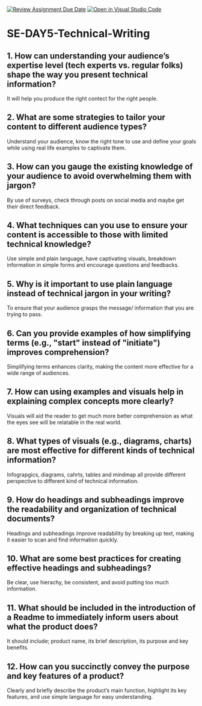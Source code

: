 [![Review Assignment Due Date](https://classroom.github.com/assets/deadline-readme-button-22041afd0340ce965d47ae6ef1cefeee28c7c493a6346c4f15d667ab976d596c.svg)](https://classroom.github.com/a/zsAR-pyY)
[![Open in Visual Studio Code](https://classroom.github.com/assets/open-in-vscode-2e0aaae1b6195c2367325f4f02e2d04e9abb55f0b24a779b69b11b9e10269abc.svg)](https://classroom.github.com/online_ide?assignment_repo_id=15708310&assignment_repo_type=AssignmentRepo)
# SE-DAY5-Technical-Writing
## 1. How can understanding your audience’s expertise level (tech experts vs. regular folks) shape the way you present technical information?
It will help you produce the right contect for the right people.
## 2. What are some strategies to tailor your content to different audience types?
Understand your audience, know the right tone to use and define your goals while using real life examples to captivate them.
## 3. How can you gauge the existing knowledge of your audience to avoid overwhelming them with jargon?
By use of surveys, check through posts on social media and maybe get their direct feedback.
## 4. What techniques can you use to ensure your content is accessible to those with limited technical knowledge?
Use simple and plain language, have captivating visuals, breakdown information in simple forms and encourage questions and feedbacks. 
## 5. Why is it important to use plain language instead of technical jargon in your writing?
To ensure that your audience grasps the message/ information that you are trying to pass.
## 6. Can you provide examples of how simplifying terms (e.g., "start" instead of "initiate") improves comprehension?
 Simplifying terms enhances clarity, making the content more effective for a wide range of audiences.
## 7. How can using examples and visuals help in explaining complex concepts more clearly?
Visuals will aid the reader to get much more better comprehension as what the eyes see will be relatable in the real world.
## 8. What types of visuals (e.g., diagrams, charts) are most effective for different kinds of technical information?
Infograpgics, diagrams, cahrts, tables and mindmap all provide different perspective to different kind of technical information.
## 9. How do headings and subheadings improve the readability and organization of technical documents?
Headings and subheadings improve readability by breaking up text, making it easier to scan and find information quickly. 
## 10. What are some best practices for creating effective headings and subheadings?
Be clear, use hierachy, be consistent, and avoid putting too much information.
## 11. What should be included in the introduction of a Readme to immediately inform users about what the product does?
It should include; product name, its brief description, its purpose and key benefits.
## 12. How can you succinctly convey the purpose and key features of a product?
Clearly and briefly describe the product’s main function, highlight its key features, and use simple language for easy understanding.
